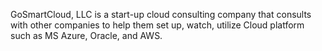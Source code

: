 GoSmartCloud, LLC is a start-up cloud consulting company that consults with other companies to help them set up, watch, utilize Cloud platform such as MS Azure, Oracle, and AWS.
